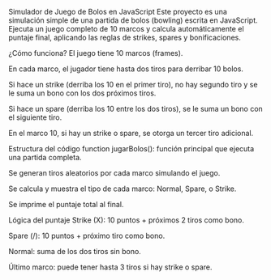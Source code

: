 Simulador de Juego de Bolos en JavaScript
Este proyecto es una simulación simple de una partida de bolos (bowling) escrita en JavaScript. Ejecuta un juego completo de 10 marcos y calcula automáticamente el puntaje final, aplicando las reglas de strikes, spares y bonificaciones.

 ¿Cómo funciona?
El juego tiene 10 marcos (frames).

En cada marco, el jugador tiene hasta dos tiros para derribar 10 bolos.

Si hace un strike (derriba los 10 en el primer tiro), no hay segundo tiro y se le suma un bono con los dos próximos tiros.

Si hace un spare (derriba los 10 entre los dos tiros), se le suma un bono con el siguiente tiro.

En el marco 10, si hay un strike o spare, se otorga un tercer tiro adicional.

Estructura del código
function jugarBolos(): función principal que ejecuta una partida completa.

Se generan tiros aleatorios por cada marco simulando el juego.

Se calcula y muestra el tipo de cada marco: Normal, Spare, o Strike.

Se imprime el puntaje total al final.

 Lógica del puntaje
Strike (X): 10 puntos + próximos 2 tiros como bono.

Spare (/): 10 puntos + próximo tiro como bono.

Normal: suma de los dos tiros sin bono.

Último marco: puede tener hasta 3 tiros si hay strike o spare.
